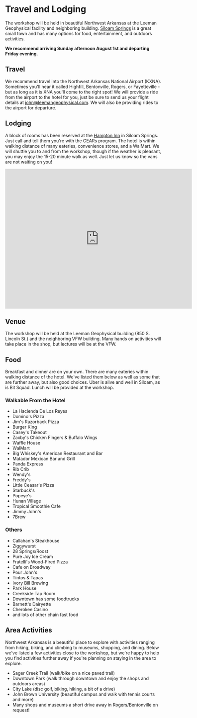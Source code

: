 # Travel and Lodging

The workshop will be held in beautiful Northwest Arkansas at the Leeman Geophysical facility
and neighboring building. [Siloam Springs](https://en.wikipedia.org/wiki/Siloam_Springs,_Arkansas)
is a great small town and has many options for food, entertainment, and outdoors activities.

**We recommend arriving Sunday afternoon August 1st and departing Friday evening.**

## Travel
We recommend travel into the Northwest Arkansas National Airport (KXNA). Sometimes you'll hear
it called Highfill, Bentonville, Rogers, or Fayetteville - but as long as it is XNA you'll come
to the right spot! We will provide a ride from the airport to the hotel for you, just be sure
to send us your flight details at john@leemangeophysical.com. We will also be providing rides
to the airport for departure.

## Lodging
A block of rooms has been reserved at the [Hampton Inn](https://www.hilton.com/en/hotels/fyvsshx-hampton-siloam-springs/)
in Siloam Springs. Just call and tell them you're with the GEARs program. The hotel is within
walking distance of many eateries, convenience stores, and a WalMart. We will shuttle you to
and from the workshop, though if the weather is pleasant, you may enjoy the 15-20 minute walk
as well. Just let us know so the vans are not waiting on you!

<iframe src="https://www.google.com/maps/embed?pb=!1m18!1m12!1m3!1d3220.339280112068!2d-94.51896408476995!3d36.18262968008034!2m3!1f0!2f0!3f0!3m2!1i1024!2i768!4f13.1!3m3!1m2!1s0x87c9a27eba7f1223%3A0xbc00c25c02f4e906!2sHampton%20Inn%20Siloam%20Springs!5e0!3m2!1sen!2sus!4v1618358499410!5m2!1sen!2sus" width="600" height="450" style="border:0;" allowfullscreen="" loading="lazy"></iframe>

## Venue
The workshop will be held at the Leeman Geophysical building (850 S. Lincoln St.) and the
neighboring VFW building. Many hands on activities will take place in the shop, but lectures
will be at the VFW.

## Food
Breakfast and dinner are on your own. There are many eateries within walking distance of the
hotel. We've listed them below as well as some that are further away, but also good choices.
Uber is alive and well in Siloam, as is Bit Squad. Lunch will be provided at the workshop.

### Walkable From the Hotel
* La Hacienda De Los Reyes
* Domino's Pizza
* Jim's Razorback Pizza
* Burger King
* Casey's Takeout
* Zaxby's Chicken Fingers & Buffalo Wings
* Waffle House
* WalMart
* Big Whiskey's American Restaurant and Bar
* Matador Mexican Bar and Grill
* Panda Express
* Rib Crib
* Wendy's
* Freddy's
* Little Ceasar's Pizza
* Starbuck's
* Popeye's
* Hunan Village
* Tropical Smoothie Cafe
* Jimmy John's
* 7Brew

### Others
* Callahan's Steakhouse
* Ziggywurst
* 28 Springs/Roost
* Pure Joy Ice Cream
* Fratelli's Wood-Fired Pizza
* Cafe on Broadway
* Pour John's
* Tintos & Tapas
* Ivory Bill Brewing
* Park House
* Creekside Tap Room
* Downtown has some foodtrucks
* Barnett's Dairyette
* Cherokee Casino
* and lots of other chain fast food

## Area Activities
Northwest Arkansas is a beautiful place to explore with activities ranging from hiking, biking,
and climbing to museums, shopping, and dining. Below we've listed a few activities close to
the workshop, but we're happy to help you find activities further away if you're planning on
staying in the area to explore.

* Sager Creek Trail (walk/bike on a nice paved trail)
* Downtown Park (walk through downtown and enjoy the shops and outdoors areas)
* City Lake (disc golf, biking, hiking, a bit of a drive)
* John Brown University (beautiful campus and walk with tennis courts and more)
* Many shops and museums a short drive away in Rogers/Bentonville on request!
